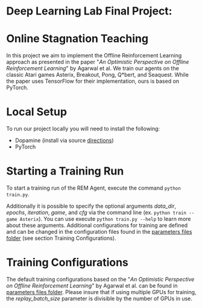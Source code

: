 # Deep Learning Lab Final Project:
# Online Stagnation Teaching

In this project we aim to implement the Offline Reinforcement Learning approach as presented in the paper "*An Optimistic Perspective on Offline Reinforcement Learning*" by Agarwal et al. We train our agents on the classic Atari games Asterix, Breakout, Pong, Q\*bert, and Seaquest. While the paper uses TensorFlow for their implementation, ours is based on PyTorch.

# Local Setup
To run our project locally you will need to install the following:
 - Dopamine (install via source [directions](https://github.com/google/dopamine#install-via-source))
 - PyTorch

# Starting a Training Run
To start a training run of the REM Agent, execute the command `python train.py`. 

Additionally it is possible to specify the optional arguments *data_dir*, *epochs*, *iteration*, *game*, and *cfg* via the command line (ex. `python train --game Asterix`). You can use execute `python train.py --help` to learn more about these arguments. Additional configurations for training are defined and can be changed in the configuration files found in the [parameters files folder](offline_reinforcement/parameter_files/) (see section Training Configurations).


# Training Configurations
The default training configurations based on the "*An Optimistic Perspective on Offline Reinforcement Learning*" by Agarwal et al. can be found in [parameters files folder](offline_reinforcement/parameter_files/). Please insure that if using multiple GPUs for training, the *replay_batch_size* parameter is divisible by the number of GPUs in use. 
